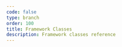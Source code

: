 ```yaml
---
code: false
type: branch
order: 100
title: Framework Classes
description: Framework classes reference
---
```

